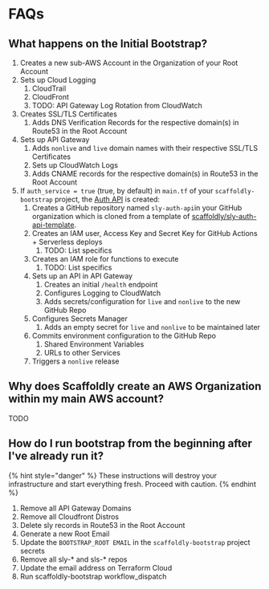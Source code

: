 # FAQs

## What happens on the Initial Bootstrap? <a id="aws-org"></a>

1. Creates a new sub-AWS Account in the Organization of your Root Account
2. Sets up Cloud Logging
   1. CloudTrail
   2. CloudFront
   3. TODO: API Gateway Log Rotation from CloudWatch
3. Creates SSL/TLS Certificates
   1. Adds DNS Verification Records for the respective domain\(s\) in Route53 in the Root Account
4. Sets up API Gateway
   1. Adds `nonlive` and `live` domain names with their respective SSL/TLS Certificates
   2. Sets up CloudWatch Logs
   3. Adds CNAME records for the respective domain\(s\) in Route53 in the Root Account
5. If `auth_service = true` \(true, by default\) in `main.tf` of your `scaffoldly-bootstrap` project, the [Auth API](../backends/auth-api/) is created:
   1. Creates a GitHub repository named `sly-auth-api`in your GitHub organization which is cloned from a template of [scaffoldly/sly-auth-api-template](https://github.com/scaffoldly/sly-auth-api-template).
   2. Creates an IAM user, Access Key and Secret Key for GitHub Actions + Serverless deploys
      1. TODO: List specifics
   3. Creates an IAM role for functions to execute
      1. TODO: List specifics
   4. Sets up an API in API Gateway
      1. Creates an initial `/health` endpoint
      2. Configures Logging to CloudWatch
      3. Adds secrets/configuration for `live` and `nonlive` to the new GitHub Repo
   5. Configures Secrets Manager
      1. Adds an empty secret for `live` and `nonlive` to be maintained later
   6. Commits environment configuration to the GitHub Repo
      1. Shared Environment Variables
      2. URLs to other Services
   7. Triggers a `nonlive` release

## Why does Scaffoldly create an AWS Organization within my main AWS account? <a id="aws-org"></a>

TODO

## How do I run bootstrap from the beginning after I've already run it?

{% hint style="danger" %}
These instructions will destroy your infrastructure and start everything fresh. Proceed with caution.
{% endhint %}

1. Remove all API Gateway Domains
2. Remove all Cloudfront Distros
3. Delete sly records in Route53 in the Root Account
4. Generate a new Root Email
5. Update the `BOOTSTRAP_ROOT EMAIL` in the `scaffoldly-bootstrap` project secrets
6. Remove all sly-\* and sls-\* repos
7. Update the email address on Terraform Cloud
8. Run scaffoldly-bootstrap workflow\_dispatch



